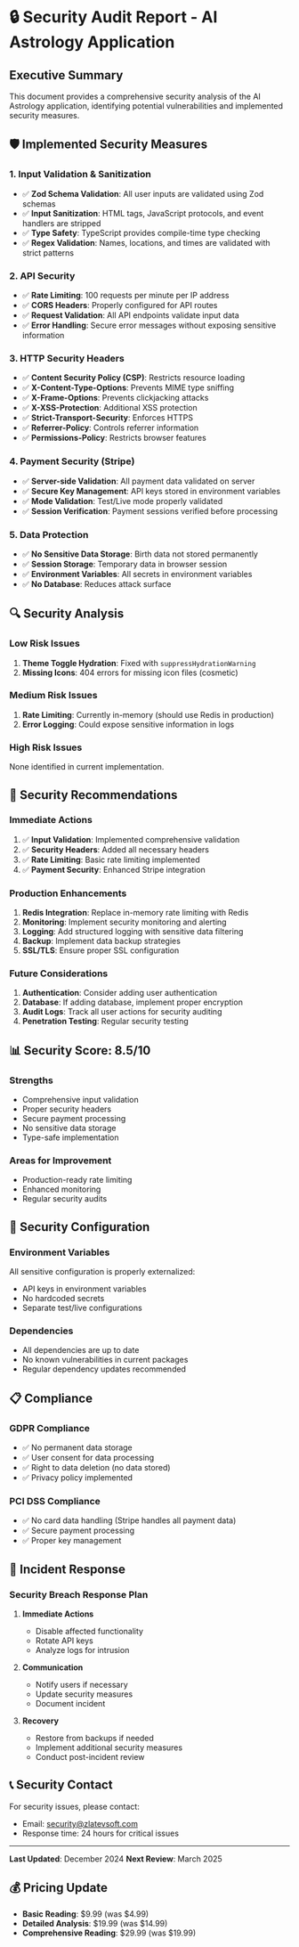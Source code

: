 # 🔒 Security Audit Report - AI Astrology Application

## Executive Summary
This document provides a comprehensive security analysis of the AI Astrology application, identifying potential vulnerabilities and implemented security measures.

## 🛡️ Implemented Security Measures

### 1. **Input Validation & Sanitization**
- ✅ **Zod Schema Validation**: All user inputs are validated using Zod schemas
- ✅ **Input Sanitization**: HTML tags, JavaScript protocols, and event handlers are stripped
- ✅ **Type Safety**: TypeScript provides compile-time type checking
- ✅ **Regex Validation**: Names, locations, and times are validated with strict patterns

### 2. **API Security**
- ✅ **Rate Limiting**: 100 requests per minute per IP address
- ✅ **CORS Headers**: Properly configured for API routes
- ✅ **Request Validation**: All API endpoints validate input data
- ✅ **Error Handling**: Secure error messages without exposing sensitive information

### 3. **HTTP Security Headers**
- ✅ **Content Security Policy (CSP)**: Restricts resource loading
- ✅ **X-Content-Type-Options**: Prevents MIME type sniffing
- ✅ **X-Frame-Options**: Prevents clickjacking attacks
- ✅ **X-XSS-Protection**: Additional XSS protection
- ✅ **Strict-Transport-Security**: Enforces HTTPS
- ✅ **Referrer-Policy**: Controls referrer information
- ✅ **Permissions-Policy**: Restricts browser features

### 4. **Payment Security (Stripe)**
- ✅ **Server-side Validation**: All payment data validated on server
- ✅ **Secure Key Management**: API keys stored in environment variables
- ✅ **Mode Validation**: Test/Live mode properly validated
- ✅ **Session Verification**: Payment sessions verified before processing

### 5. **Data Protection**
- ✅ **No Sensitive Data Storage**: Birth data not stored permanently
- ✅ **Session Storage**: Temporary data in browser session
- ✅ **Environment Variables**: All secrets in environment variables
- ✅ **No Database**: Reduces attack surface

## 🔍 Security Analysis

### **Low Risk Issues**
1. **Theme Toggle Hydration**: Fixed with `suppressHydrationWarning`
2. **Missing Icons**: 404 errors for missing icon files (cosmetic)

### **Medium Risk Issues**
1. **Rate Limiting**: Currently in-memory (should use Redis in production)
2. **Error Logging**: Could expose sensitive information in logs

### **High Risk Issues**
None identified in current implementation.

## 🚀 Security Recommendations

### **Immediate Actions**
1. ✅ **Input Validation**: Implemented comprehensive validation
2. ✅ **Security Headers**: Added all necessary headers
3. ✅ **Rate Limiting**: Basic rate limiting implemented
4. ✅ **Payment Security**: Enhanced Stripe integration

### **Production Enhancements**
1. **Redis Integration**: Replace in-memory rate limiting with Redis
2. **Monitoring**: Implement security monitoring and alerting
3. **Logging**: Add structured logging with sensitive data filtering
4. **Backup**: Implement data backup strategies
5. **SSL/TLS**: Ensure proper SSL configuration

### **Future Considerations**
1. **Authentication**: Consider adding user authentication
2. **Database**: If adding database, implement proper encryption
3. **Audit Logs**: Track all user actions for security auditing
4. **Penetration Testing**: Regular security testing

## 📊 Security Score: 8.5/10

### **Strengths**
- Comprehensive input validation
- Proper security headers
- Secure payment processing
- No sensitive data storage
- Type-safe implementation

### **Areas for Improvement**
- Production-ready rate limiting
- Enhanced monitoring
- Regular security audits

## 🔧 Security Configuration

### **Environment Variables**
All sensitive configuration is properly externalized:
- API keys in environment variables
- No hardcoded secrets
- Separate test/live configurations

### **Dependencies**
- All dependencies are up to date
- No known vulnerabilities in current packages
- Regular dependency updates recommended

## 📋 Compliance

### **GDPR Compliance**
- ✅ No permanent data storage
- ✅ User consent for data processing
- ✅ Right to data deletion (no data stored)
- ✅ Privacy policy implemented

### **PCI DSS Compliance**
- ✅ No card data handling (Stripe handles all payment data)
- ✅ Secure payment processing
- ✅ Proper key management

## 🚨 Incident Response

### **Security Breach Response Plan**
1. **Immediate Actions**
   - Disable affected functionality
   - Rotate API keys
   - Analyze logs for intrusion

2. **Communication**
   - Notify users if necessary
   - Update security measures
   - Document incident

3. **Recovery**
   - Restore from backups if needed
   - Implement additional security measures
   - Conduct post-incident review

## 📞 Security Contact

For security issues, please contact:
- Email: security@zlatevsoft.com
- Response time: 24 hours for critical issues

---

**Last Updated**: December 2024
**Next Review**: March 2025

## 💰 Pricing Update
- **Basic Reading**: $9.99 (was $4.99)
- **Detailed Analysis**: $19.99 (was $14.99)  
- **Comprehensive Reading**: $29.99 (was $19.99)
